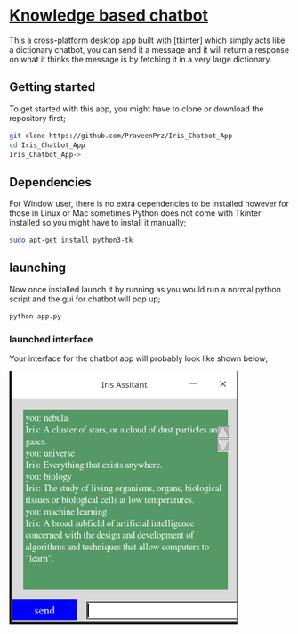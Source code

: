 # [Knowledge based chatbot](https://kalebujordan.dev/)

This a cross-platform desktop app built with [tkinter] which simply acts like a dictionary chatbot, you can send it a message and it will return a response on what it thinks the message is by fetching it in a very large dictionary.

## Getting started

To get started with this app, you might have to clone or download the repository first;

```bash
git clone https://github.com/PraveenPrz/Iris_Chatbot_App
cd Iris_Chatbot_App
Iris_Chatbot_App->
```

## Dependencies

For Window user, there is no extra dependencies to be installed however for those in Linux or Mac sometimes Python does not come with Tkinter installed so you might have to install it manually;

```bash
sudo apt-get install python3-tk
```

## launching

Now once installed launch it by running as you would run a normal python script and the gui for chatbot will pop up;

```bash
python app.py
```

### launched interface

Your interface for the chatbot app will probably look like shown below;

![chatbot application](iris.png)

